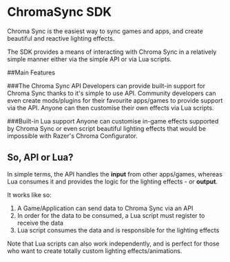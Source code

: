 # ChromaSync SDK

Chroma Sync is the easiest way to sync games and apps, and create beautiful and reactive lighting effects.

The SDK provides a means of interacting with Chroma Sync in a relatively simple manner either via the simple API or via Lua scripts.

##Main Features

###The Chroma Sync API
Developers can provide built-in support for Chroma Sync thanks to it's simple to use API. Community developers can even create mods/plugins for their favourite apps/games to provide support via the API. Anyone can then customise their own effects via Lua scripts.

###Built-in Lua support
Anyone can customise in-game effects supported by Chroma Sync or even script beautiful lighting effects that would be impossible with Razer's Chroma Configurator.

## So, API or Lua?

In simple terms, the API handles the **input** from other apps/games, whereas Lua consumes it and provides the logic for the lighting effects - or **output**.

It works like so:

1. A Game/Application can send data to Chroma Sync via an API
2. In order for the data to be consumed, a Lua script must register to receive the data
3. Lua script consumes the data and is responsible for the lighting effects

Note that Lua scripts can also work independently, and is perfect for those who want to create totally custom lighting effects/animations.
